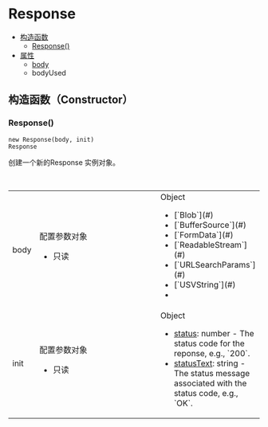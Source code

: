 # Response



- [构造函数]()
  - [Response()]()
- [属性]()
  - [body]()
  - bodyUsed




## 构造函数（Constructor）


### Response()
```
new Response(body, init)                                                        Response
```
创建一个新的Response 实例对象。
<table style='width:100%;'>
  <tr>
    <td >body </td>
    <td > 配置参数对象
      <ul><li>只读</li></ul>
    </td>
     <td> Object
      <ul>
        <li>[`Blob`](#)</li>
        <li>[`BufferSource`](#)</li>
        <li> [`FormData`](#)</li>
        <li>[`ReadableStream`](#)</li>
        <li>[`URLSearchParams`](#)</li>
        <li>[`USVString`](#)<li>
       </ul>
    </td>
  </tr>
  <tr>
    <td style='width:10%;'>init </td>
    <td style='width:60%;'> 配置参数对象
      <ul><li>只读</li></ul>
    </td>
     <td style='width:30%;'> Object
      <ul>
        <li><a href='#'>status</a>: number  -  The status code for the reponse, e.g., `200`.</li>
        <li><a href='#'>statusText</a>: string  - The status message associated with the status code, e.g., `OK`.</li>
       </ul>
    </td>
  </tr>
  
</table>


